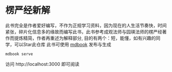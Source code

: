 # 楞严经新解
此书完全是作者爱好编写，不作为正规学习资料，因为现在的人生活节奏快，时间紧张，碎片化信息多的缘故而编写此书，此书参考成观法师与园瑛法师的楞严经著作而提炼精简，作者再重述为解释部分,
目的有两个：短，能懂，如有兴趣的同学，可以Star此仓库
此书可使用 [mdbook](https://github.com/rust-lang/mdBook) 发布与生成
```
mdbook serve
```
访问 http://localhost:3000 即可阅读